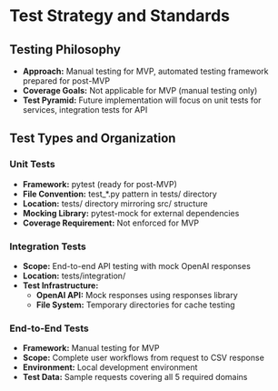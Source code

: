# Test Strategy and Standards

## Testing Philosophy

- **Approach:** Manual testing for MVP, automated testing framework prepared for post-MVP
- **Coverage Goals:** Not applicable for MVP (manual testing only)
- **Test Pyramid:** Future implementation will focus on unit tests for services, integration tests for API

## Test Types and Organization

### Unit Tests

- **Framework:** pytest (ready for post-MVP)
- **File Convention:** test_*.py pattern in tests/ directory
- **Location:** tests/ directory mirroring src/ structure
- **Mocking Library:** pytest-mock for external dependencies
- **Coverage Requirement:** Not enforced for MVP

### Integration Tests

- **Scope:** End-to-end API testing with mock OpenAI responses
- **Location:** tests/integration/
- **Test Infrastructure:**
  - **OpenAI API:** Mock responses using responses library
  - **File System:** Temporary directories for cache testing

### End-to-End Tests

- **Framework:** Manual testing for MVP
- **Scope:** Complete user workflows from request to CSV response
- **Environment:** Local development environment
- **Test Data:** Sample requests covering all 5 required domains

